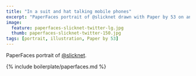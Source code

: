 ```yaml
---
title: "In a suit and hat talking mobile phones"
excerpt: "PaperFaces portrait of @slicknet drawn with Paper by 53 on an iPad."
image: 
  feature: paperfaces-slicknet-twitter-lg.jpg
  thumb: paperfaces-slicknet-twitter-150.jpg
tags: [portrait, illustration, Paper by 53]
---
```


PaperFaces portrait of [@slicknet](http://twitter.com/slicknet).

{% include boilerplate/paperfaces.md %}